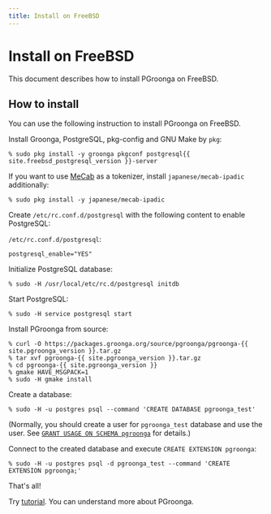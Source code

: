 ```yaml
---
title: Install on FreeBSD
---
```


# Install on FreeBSD

This document describes how to install PGroonga on FreeBSD.

## How to install

You can use the following instruction to install PGroonga on FreeBSD.

Install Groonga, PostgreSQL, pkg-config and GNU Make by `pkg`:

```text
% sudo pkg install -y groonga pkgconf postgresql{{ site.freebsd_postgresql_version }}-server
```

If you want to use [MeCab](http://taku910.github.io/mecab/) as a tokenizer, install `japanese/mecab-ipadic` additionally:

```text
% sudo pkg install -y japanese/mecab-ipadic
```

Create `/etc/rc.conf.d/postgresql` with the following content to enable PostgreSQL:

`/etc/rc.conf.d/postgresql`:

```text
postgresql_enable="YES"
```

Initialize PostgreSQL database:

```text
% sudo -H /usr/local/etc/rc.d/postgresql initdb
```

Start PostgreSQL:

```text
% sudo -H service postgresql start
```

Install PGroonga from source:

```text
% curl -O https://packages.groonga.org/source/pgroonga/pgroonga-{{ site.pgroonga_version }}.tar.gz
% tar xvf pgroonga-{{ site.pgroonga_version }}.tar.gz
% cd pgroonga-{{ site.pgroonga_version }}
% gmake HAVE_MSGPACK=1
% sudo -H gmake install
```

Create a database:

```text
% sudo -H -u postgres psql --command 'CREATE DATABASE pgroonga_test'
```

(Normally, you should create a user for `pgroonga_test` database and use the user. See [`GRANT USAGE ON SCHEMA pgroonga`](../reference/grant-usage-on-schema-pgroonga.html) for details.)

Connect to the created database and execute `CREATE EXTENSION pgroonga`:

```text
% sudo -H -u postgres psql -d pgroonga_test --command 'CREATE EXTENSION pgroonga;'
```

That's all!

Try [tutorial](../tutorial/). You can understand more about PGroonga.
